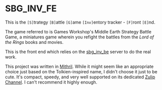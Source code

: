 # SBG_INV_FE

This is the `[S]`trategy `[B]`attle `[G]`ame `[Inv]`entory tracker - `[F]`ront `[E]`nd.

The game referred to is Games Workshop's Middle Earth Strategy Battle Game, a miniatures game
wherein you refight the battles from the _Lord of the Rings_ books and movies.

This is the front end which relies on the [sbg_inv_be](https://github.com/dptww1/sbg_inv_be) server to do the real
work.

This project was written in [Mithril](https://mithril.js.org).  While
it might seem like an appropriate choice just based on the
Tolkien-inspired name, I didn't choose it just to be cute.   It's
compact, speedy, and very well supported on its dedicated
[Zulip Channel](https://mithril.zulipchat.com).
I can't recommend it highly enough.
